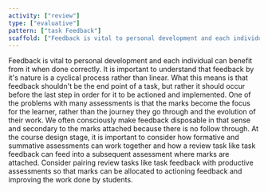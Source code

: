 ```yaml
---
activity: ["review"]
type: ["evaluative"]
pattern: ["task Feedback"]
scaffold: ["Feedback is vital to personal development and each individual can benefit from it when done correctly. It is important to understand that feedback by it's nature is a cyclical process rather than linear. What this means is that feedback shouldn't be the end point of a task, but rather it should occur before the last step in order for it to be actioned and implemented. One of the problems with many assessments is that the marks become the focus for the learner, rather than the journey they go through and the evolution of their work. We often consciously make feedback disposable in that sense and secondary to the marks attached because there is no follow through. At the course design stage, it is important to consider how formative and summative assessments can work together and how a review task like task feedback can feed into a subsequent assessment where marks are attached. Consider pairing review tasks like task feedback with productive assessments so that marks can be allocated to actioning feedback and improving the work done by students. "]
---
```


Feedback is vital to personal development and each individual can benefit from it when done correctly. It is important to understand that feedback by it's nature is a cyclical process rather than linear. What this means is that feedback shouldn't be the end point of a task, but rather it should occur before the last step in order for it to be actioned and implemented. One of the problems with many assessments is that the marks become the focus for the learner, rather than the journey they go through and the evolution of their work. We often consciously make feedback disposable in that sense and secondary to the marks attached because there is no follow through. At the course design stage, it is important to consider how formative and summative assessments can work together and how a review task like task feedback can feed into a subsequent assessment where marks are attached. Consider pairing review tasks like task feedback with productive assessments so that marks can be allocated to actioning feedback and improving the work done by students.

